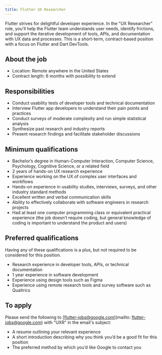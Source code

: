 ```yaml
---
title: Flutter UX Researcher
---
```


Flutter strives for delightful developer experience. In the "UX Researcher"
role, you'll help the Flutter team understands user needs, identify frictions,
and support the iterative development of tools, APIs, and documentation with UX
data and processes. This is a short-term, contract-based position with a focus
on Flutter and Dart DevTools.

## About the job

- Location: Remote anywhere in the United States
- Contract length: 6 months with possibility to extend

## Responsibilities

- Conduct usability tests of developer tools and technical documentation
- Interview Flutter app developers to understand their pain points and practices
- Conduct surveys of moderate complexity and run simple statistical analysis
- Synthesize past research and industry reports
- Present research findings and facilitate stakeholder discussions

## Minimum qualifications
- Bachelor’s degree in Human-Computer Interaction, Computer Science, Psychology,
  Cognitive Science, or a related field
- 2 years of hands-on UX research experience
- Experience working on the UX of complex user interfaces and workflows
- Hands-on experience in usability studies, interviews, surveys, and other
  industry standard methods
- Excellent written and verbal communication skills
- Ability to effectively collaborate with software engineers in research
  projects
- Had at least one computer programming class or equivalent practical experience
  (the job doesn’t require coding, but general knowledge of coding is important
  to understand the product and users)

## Preferred qualifications

Having any of these qualifications is a plus, but not required to be considered
for this position.

- Research experience in developer tools, APIs, or technical documentation
- 1 year experience in software development
- Experience using design tools such as Figma
- Experience using remote research tools and survey software such as Qualtrics

## To apply

Please send the following to [flutter-jobs@google.com](mailto:
flutter-jobs@google.com) with "UXR" in the email's subject:

- A resume outlining your relevant experience
- A short introduction describing why you think you’d be a good fit for this
  position
- The preferred method by which you’d like Google to contact you